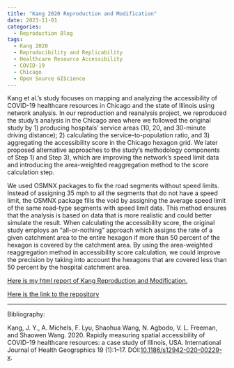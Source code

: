 ```yaml
---
title: "Kang 2020 Reproduction and Modification"
date: 2023-11-01
categories:
  - Reproduction Blog
tags:
  - Kang 2020
  - Reproducibility and Replicability
  - Healthcare Resource Accessibility
  - COVID-19
  - Chicago
  - Open Source GIScience
---
```


Kang et al.’s study focuses on mapping and analyzing the accessibility of COVID-19 healthcare resources in Chicago and the state of Illinois using network analysis. In our reproduction and reanalysis project, we reproduced the study’s analysis in the Chicago area where we followed the original study by 1) producing hospitals’ service areas (10, 20, and 30-minute driving distance); 2) calculating the service-to-population ratio, and 3) aggregating the accessibility score in the Chicago hexagon grid. We later proposed alternative approaches to the study’s methodology components of Step 1) and Step 3), which are improving the network’s speed limit data and introducing the area-weighted reaggregation method to the score calculation step. 

We used OSMNX packages to fix the road segments without speed limits. Instead of assigning 35 mph to all the segments that do not have a speed limit, the OSMNX package fills the void by assigning the average speed limit of the same road-type segments with speed limit data. This method ensures that the analysis is based on data that is more realistic and could better simulate the result. When calculating the accessibility score, the original study employs an “all-or-nothing” approach which assigns the rate of a given catchment area to the entire hexagon if more than 50 percent of the hexagon is covered by the catchment area. By using the area-weighted reaggregation method in accessibility score calculation, we could improve the precision by taking into account the hexagons that are covered less than 50 percent by the hospital catchment area. 

[Here is my html report of Kang Reproduction and Modification.](https://alexxuyide.github.io/RPl-Spielman-2020/)

[Here is the link to the repository](https://github.com/alexxuyide/RPr-Kang-2020)



-------------
Bibliography:

Kang, J. Y., A. Michels, F. Lyu, Shaohua Wang, N. Agbodo, V. L. Freeman, and Shaowen Wang. 2020. Rapidly measuring spatial accessibility of COVID-19 healthcare resources: a case study of Illinois, USA. International Journal of Health Geographics 19 (1):1–17. DOI:[10.1186/s12942-020-00229-x](https://doi.org/10.1186/s12942-020-00229-x).
